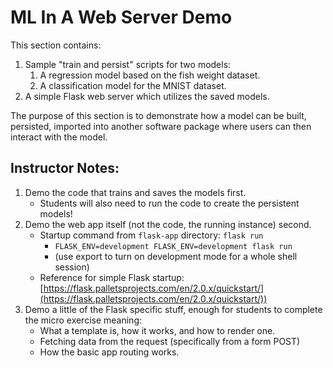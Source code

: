 # ML In A Web Server Demo

This section contains:

1. Sample "train and persist" scripts for two models:
    1. A regression model based on the fish weight dataset.
    2. A classification model for the MNIST dataset.
2. A simple Flask web server which utilizes the saved models.

The purpose of this section is to demonstrate how a model can be built, persisted, imported into another software package where users can then interact with the model.

## Instructor Notes:

1. Demo the code that trains and saves the models first.
    * Students will also need to run the code to create the persistent models!
2. Demo the web app itself (not the code, the running instance) second.
    * Startup command from `flask-app` directory: `flask run`
        * `FLASK_ENV=development FLASK_ENV=development flask run`
        * (use export to turn on development mode for a whole shell session)
    * Reference for simple Flask startup: [https://flask.palletsprojects.com/en/2.0.x/quickstart/](https://flask.palletsprojects.com/en/2.0.x/quickstart/))
3. Demo a little of the Flask specific stuff, enough for students to complete the micro exercise meaning:
    * What a template is, how it works, and how to render one.
    * Fetching data from the request (specifically from a form POST)
    * How the basic app routing works.
